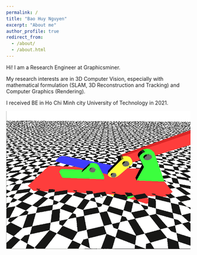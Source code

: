```yaml
---
permalink: /
title: "Bao Huy Nguyen"
excerpt: "About me"
author_profile: true
redirect_from: 
  - /about/
  - /about.html
---
```


Hi! I am a Research Engineer at Graphicsminer.

My research interests are in 3D Computer Vision, especially with mathematical formulation (SLAM, 3D Reconstruction and Tracking) and Computer Graphics (Rendering).

I received BE in Ho Chi Minh city University of Technology in 2021.

<img src="/images/knife.gif" width="500">